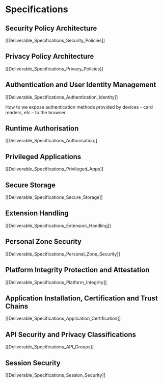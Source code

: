 Specifications
==============

Security Policy Architecture
----------------------------

[[Deliverable_Specifications_Security_Policies]]

Privacy Policy Architecture
---------------------------

[[Deliverable_Specifications_Privacy_Policies]]

Authentication and User Identity Management
-------------------------------------------

[[Deliverable_Specifications_Authentication_Identity]]

How to we expose authentication methods provided by devices - card readers, etc - to the browser.

Runtime Authorisation
---------------------

[[Deliverable_Specifications_Authorisation]]

Privileged Applications
-----------------------

[[Deliverable_Specifications_Privileged_Apps]]

Secure Storage
--------------

[[Deliverable_Specifications_Secure_Storage]]

Extension Handling
------------------

[[Deliverable_Specifications_Extension_Handling]]

Personal Zone Security
----------------------

[[Deliverable_Specifications_Personal_Zone_Security]]

Platform Integrity Protection and Attestation
---------------------------------------------

[[Deliverable_Specifications_Platform_Integrity]]

Application Installation, Certification and Trust Chains
--------------------------------------------------------

[[Deliverable_Specifications_Application_Certification]]

API Security and Privacy Classifications
----------------------------------------

[[Deliverable_Specifications_API_Groups]]

Session Security
----------------

[[Deliverable_Specifications_Session_Security]]

